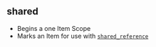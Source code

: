 ## shared

- Begins a one Item Scope
- Marks an Item for use with [`shared_reference`](./shared_reference.md)